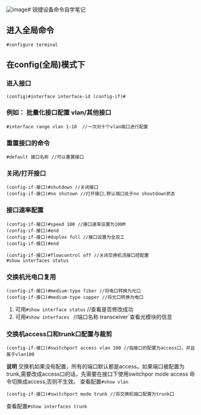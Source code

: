 ![image](https://github.com/user-attachments/assets/0232c6a6-81ca-4d7e-bca7-9ca9c726ab95)# 锐捷设备命令自学笔记
## 进入全局命令
`
#configure terminal
`
## 在config(全局)模式下
### 进入接口 
`
(config)#interface interface-id
(config-if)#
`
### 例如： 批量化接口配置 vlan/其他接口
`
#interface range vlan 1-10  //一次对十个vlan端口进行配置
`
### 重置接口的命令
```
#default 接口名称 //可以重置接口
```
### 关闭/打开接口
```
(config-if-接口)#shutdown //关闭接口
(config-if-接口)#no shutown //打开接口,默认端口处于no shoutdown状态
```
### 接口速率配置
```
(config-if-接口)#speed 100 //接口速率设置为100M
(config-if-接口)#end
(config-if-接口)#duplex full //接口设置为全双工
(config-if-接口)#end

(config-if-接口)#flowcontrol off //关闭交换机流接口控配置
#show interfaces status
```
### 交换机光电口复用
```
(config-if-接口)#medium-type fiber //将电口转换为光口
(config-if-接口)#medium-type copper //将光口转换为电口
```
1. 可用`#show interface status` //查看是否修改成功
2. 可用`#show interfaces ` //端口名称 transceiver`查看光模块的信息

### 交换机access口和trunk口配置与裁剪
```
(config-if-接口)#switchport access vlan 100 //指接口的配置为access口，并且属于vlan100
```
**说明**
交换机如果没有配置，所有的端口默认都是access。如果端口被配置为trunk,需要改成access口的话，先需要在接口下使用switchpor mode access 命令切换成access,否则不生效。
查看配置`#show vlan`
```
(config-if-接口)#switchport mode trunk //将交换机端口配置为trunk口
```
查看配置`#show interfaces trunk`



